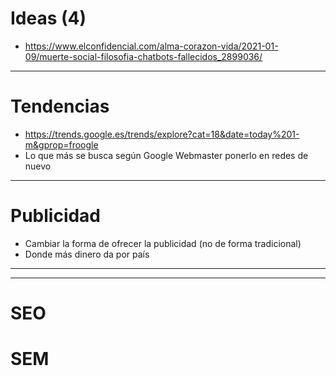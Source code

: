 # Ideas (4)
* https://www.elconfidencial.com/alma-corazon-vida/2021-01-09/muerte-social-filosofia-chatbots-fallecidos_2899036/

-------------------

# Tendencias
* https://trends.google.es/trends/explore?cat=18&date=today%201-m&gprop=froogle
* Lo que más se busca según Google Webmaster ponerlo en redes de nuevo 

-------------------

# Publicidad
- Cambiar la forma de ofrecer la publicidad (no de forma tradicional)
- Donde más dinero da por país

-------------------
-------------------

# SEO

# SEM
